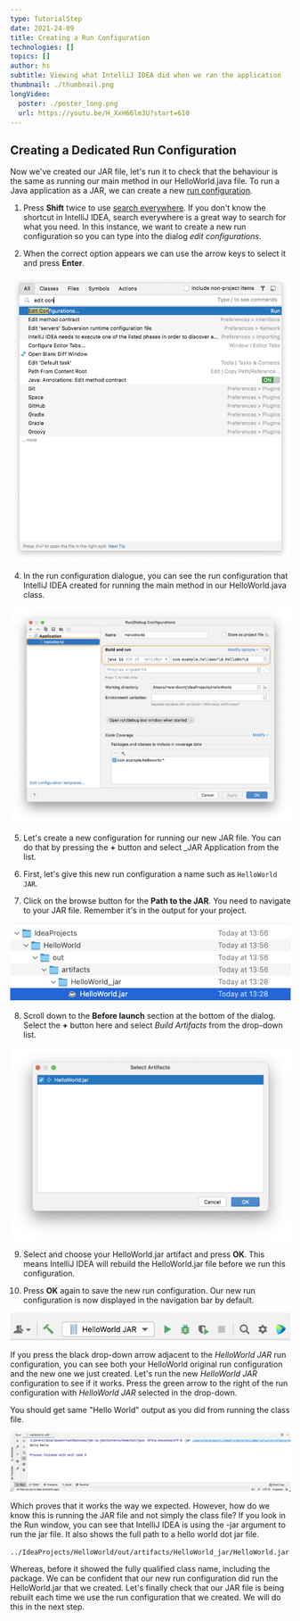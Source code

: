 ```yaml
---
type: TutorialStep
date: 2021-24-09
title: Creating a Run Configuration
technologies: []
topics: []
author: hs
subtitle: Viewing what IntelliJ IDEA did when we ran the application
thumbnail: ./thumbnail.png
longVideo:
  poster: ./poster_long.png
  url: https://youtu.be/H_XxH66lm3U?start=610
---
```


## Creating a Dedicated Run Configuration
 
Now we've created our JAR file, let's run it to check that the behaviour is the same as running our main method in our HelloWorld.java file. To run a Java application as a JAR, we can create a new [run configuration](https://www.jetbrains.com/help/idea/run-debug-configuration.html). 

1) Press **Shift** twice to use [search everywhere](https://www.jetbrains.com/idea/guide/tips/search-everywhere/). If you don't know the shortcut in IntelliJ IDEA, search everywhere is a great way to search for what you need. In this instance, we want to create a new run configuration so you can type into the dialog _edit configurations_.

2) When the correct option appears we can use the arrow keys to select it and press **Enter**. 

 ![Searching for edit configurations in search everywhere](edit-config-search-everywhere.png)

4) In the run configuration dialogue, you can see the run configuration that IntelliJ IDEA created for running the main method in our HelloWorld.java class. 

![Run configuration for HelloWorld.java](class-run-configuration.png)

5) Let's create a new configuration for running our new JAR file. You can do that by pressing the **+** button and select _JAR Application from the list.

6) First, let's give this new run configuration a name such as `HelloWorld JAR`. 

7) Click on the browse button for the **Path to the JAR**. You need to navigate to your JAR file. Remember it's in the output for your project. 

![Path to JAR file](path-to-jar.png)

8) Scroll down to the **Before launch** section at the bottom of the dialog. Select the **+** button here and select _Build Artifacts_ from the drop-down list.

 ![Select artifacts](select-artifacts.png)

9) Select and choose your HelloWorld.jar artifact and press **OK**. This means IntelliJ IDEA will rebuild the HelloWorld.jar file before we run this configuration. 

10) Press **OK** again to save the new run configuration. Our new run configuration is now displayed in the navigation bar by default.

![New JAR run configuration in the navigation bar](new-run-config-nav-bar.png)

If you press the black drop-down arrow adjacent to the _HelloWorld JAR_ run configuration, you can see both your HelloWorld original run configuration and the new one we just created. Let's run the new _HelloWorld JAR_ configuration to see if it works. Press the green arrow to the right of the run configuration with _HelloWorld JAR_ selected in the drop-down. 

You should get same "Hello World" output as you did from running the class file.

![Run window from the JAR file](run-output-with-jar.png)

Which proves that it works the way we expected. However, how do we know this is running the JAR file and not simply the class file? If you look in the Run window, you can see that IntelliJ IDEA is using the -jar argument to run the jar file. It also shows the full path to a hello world dot jar file.

`../IdeaProjects/HelloWorld/out/artifacts/HelloWorld_jar/HelloWorld.jar`

Whereas, before it showed the fully qualified class name, including the package. We can be confident that our new run configuration did run the HelloWorld.jar that we created. Let's finally check that our JAR file is being rebuilt each time we use the run configuration that we created. We will do this in the next step. 


